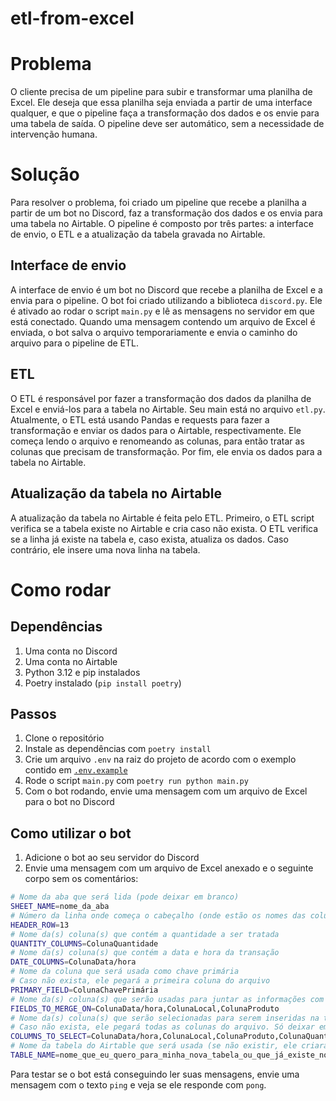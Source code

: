 # etl-from-excel

# Problema

O cliente precisa de um pipeline para subir e transformar uma planilha de Excel. Ele deseja que essa planilha seja enviada a partir de uma interface qualquer, e que o pipeline faça a transformação dos dados e os envie para uma tabela de saída. O pipeline deve ser automático, sem a necessidade de intervenção humana.

# Solução

Para resolver o problema, foi criado um pipeline que recebe a planilha a partir de um bot no Discord, faz a transformação dos dados e os envia para uma tabela no Airtable. O pipeline é composto por três partes: a interface de envio, o ETL e a atualização da tabela gravada no Airtable.

## Interface de envio

A interface de envio é um bot no Discord que recebe a planilha de Excel e a envia para o pipeline. O bot foi criado utilizando a biblioteca `discord.py`. Ele é ativado ao rodar o script `main.py` e lê as mensagens no servidor em que está conectado. Quando uma mensagem contendo um arquivo de Excel é enviada, o bot salva o arquivo temporariamente e envia o caminho do arquivo para o pipeline de ETL.

## ETL

O ETL é responsável por fazer a transformação dos dados da planilha de Excel e enviá-los para a tabela no Airtable. Seu main está no arquivo `etl.py`. Atualmente, o ETL está usando Pandas e requests para fazer a transformação e enviar os dados para o Airtable, respectivamente. Ele começa lendo o arquivo e renomeando as colunas, para então tratar as colunas que precisam de transformação. Por fim, ele envia os dados para a tabela no Airtable.

## Atualização da tabela no Airtable

A atualização da tabela no Airtable é feita pelo ETL. Primeiro, o ETL script verifica se a tabela existe no Airtable e cria caso não exista. O ETL verifica se a linha já existe na tabela e, caso exista, atualiza os dados. Caso contrário, ele insere uma nova linha na tabela.

# Como rodar

## Dependências

1. Uma conta no Discord
2. Uma conta no Airtable
3. Python 3.12 e pip instalados
2. Poetry instalado (`pip install poetry`)

## Passos
1. Clone o repositório
2. Instale as dependências com `poetry install`
3. Crie um arquivo `.env` na raiz do projeto de acordo com o exemplo contido em [`.env.example`](.env.example)
4. Rode o script `main.py` com `poetry run python main.py`
5. Com o bot rodando, envie uma mensagem com um arquivo de Excel para o bot no Discord

## Como utilizar o bot

1. Adicione o bot ao seu servidor do Discord
2. Envie uma mensagem com um arquivo de Excel anexado e o seguinte corpo sem os comentários:
```bash
# Nome da aba que será lida (pode deixar em branco)
SHEET_NAME=nome_da_aba
# Número da linha onde começa o cabeçalho (onde estão os nomes das colunas)
HEADER_ROW=13
# Nome da(s) coluna(s) que contém a quantidade a ser tratada
QUANTITY_COLUMNS=ColunaQuantidade
# Nome da(s) coluna(s) que contém a data e hora da transação
DATE_COLUMNS=ColunaData/hora
# Nome da coluna que será usada como chave primária
# Caso não exista, ele pegará a primeira coluna do arquivo
PRIMARY_FIELD=ColunaChavePrimária
# Nome da(s) coluna(s) que serão usadas para juntar as informações com as que já estão na tabela
FIELDS_TO_MERGE_ON=ColunaData/hora,ColunaLocal,ColunaProduto
# Nome da(s) coluna(s) que serão selecionadas para serem inseridas na tabela
# Caso não exista, ele pegará todas as colunas do arquivo. Só deixar em branco se quiser todas as colunas
COLUMNS_TO_SELECT=ColunaData/hora,ColunaLocal,ColunaProduto,ColunaQuantidade,ColunaValor
# Nome da tabela do Airtable que será usada (se não existir, ele criará uma nova)
TABLE_NAME=nome_que_eu_quero_para_minha_nova_tabela_ou_que_já_existe_no_airtable
```

Para testar se o bot está conseguindo ler suas mensagens, envie uma mensagem com o texto `ping` e veja se ele responde com `pong`.